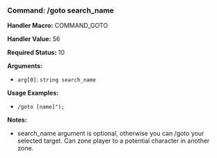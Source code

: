 ### Command: /goto search_name

**Handler Macro:** COMMAND_GOTO

**Handler Value:** 56

**Required Status:** 10

**Arguments:**
- `arg[0]`: `string search_name`

**Usage Examples:**
- `/goto [name]");`

**Notes:**
- search_name argument is optional, otherwise you can /goto your selected target.  Can zone player to a potential character in another zone.
